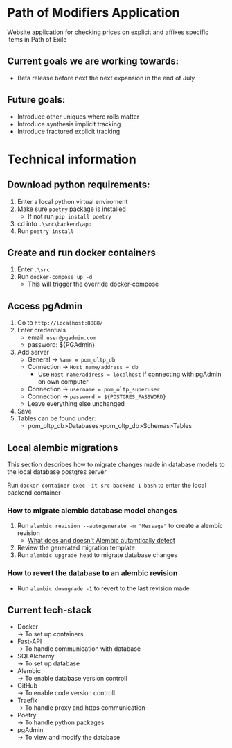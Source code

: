 # Path of Modifiers Application  
Website application for checking prices on explicit and affixes specific items in Path of Exile  

## Current goals we are working towards:
 - Beta release before next the next expansion in the end of July

## Future goals:
 - Introduce other uniques where rolls matter
 - Introduce synthesis implicit tracking
 - Introduce fractured explicit tracking

# Technical information
## Download python requirements:
 1. Enter a local python virtual enviroment
 2. Make sure `poetry` package is installed
    - If not run `pip install poetry`
 3. cd into `.\src\backend\app`
 4. Run `poetry install`

## Create and run docker containers
1. Enter `.\src`
2. Run `docker-compose up -d`
    - This will trigger the override docker-compose

## Access pgAdmin
1. Go to `http://localhost:8888/`
2. Enter credentials
   - email: `user@pgadmin.com`
   - password: ${PGAdmin}
3. Add server
   - General &#8594; `Name = pom_oltp_db`
   - Connection &#8594; `Host name/address = db`
      - Use `Host name/address = localhost` if connecting with pgAdmin on own computer
   - Connection &#8594; `username = pom_oltp_superuser`
   - Connection &#8594; `password = ${POSTGRES_PASSWORD}`
   - Leave everything else unchanged
4. Save
5. Tables can be found under:
   - pom_oltp_db>Databases>pom_oltp_db>Schemas>Tables
## Local alembic migrations
This section describes how to migrate changes made in database models to the local database postgres server

Run `docker container exec -it src-backend-1 bash` to enter the local backend container

### How to migrate alembic database model changes
1. Run `alembic revision --autogenerate -m "Message"` to create a alembic revision
   - [What does and doesn't Alembic autamtically detect](https://alembic.sqlalchemy.org/en/latest/autogenerate.html#what-does-autogenerate-detect-and-what-does-it-not-detect)
2. Review the generated migration template
3. Run `alembic upgrade head` to migrate database changes

### How to revert the database to an alembic revision
- Run `alembic downgrade -1` to revert to the last revision made

## Current tech-stack
 - Docker\
    &#8594; To set up containers
 - Fast-API\
    &#8594; To handle communication with database
 - SQLAlchemy\
    &#8594; To set up database
 - Alembic\
    &#8594; To enable database version controll
 - GitHub\
    &#8594; To enable code version controll
 - Traefik\
    &#8594; To handle proxy and https communication
 - Poetry\
    &#8594; To handle python packages
 - pgAdmin\
    &#8594; To view and modify the database



    
